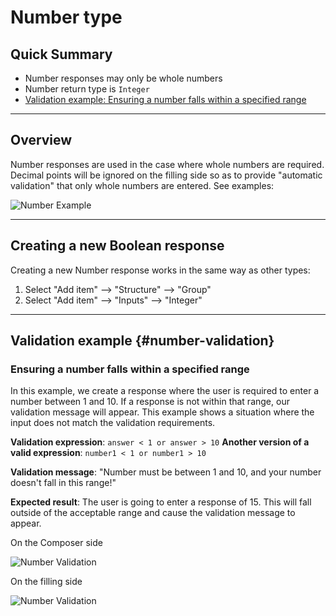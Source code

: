 # Number type

## Quick Summary

* Number responses may only be whole numbers
* Number return type is `Integer`
* [Validation example: Ensuring a number falls within a specified range](#number-validation)

---

## Overview

Number responses are used in the case where whole numbers are required. Decimal points will be ignored on the filling side so as to provide "automatic validation" that only whole numbers are entered. See examples:

![Number Example](types/number-example.png)

---

## Creating a new Boolean response

Creating a new Number response works in the same way as other types:

1. Select "Add item" --> "Structure" --> "Group"
2. Select "Add item" --> "Inputs" --> "Integer"

---

## Validation example {#number-validation}

### Ensuring a number falls within a specified range

In this example, we create a response where the user is required to enter a number between 1 and 10. If a response is not within that range, our validation message will appear. This example shows a situation where the input does not match the validation requirements.

**Validation expression**: `answer < 1 or answer > 10`
**Another version of a valid expression**: `number1 < 1 or number1 > 10`

**Validation message**: "Number must be between 1 and 10, and your number doesn't fall in this range!"

**Expected result**: The user is going to enter a response of 15. This will fall outside of the acceptable range and cause the validation message to appear. 

On the Composer side

![Number Validation](types/number-validation1.png)


On the filling side

![Number Validation](types/number-validation2.png)
